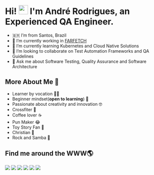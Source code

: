 
# Hi! <img src="https://media.giphy.com/media/hvRJCLFzcasrR4ia7z/giphy.gif" width="30px"> I'm André Rodrigues, an Experienced QA Engineer.

- :brazil: I’m from Santos, Brazil
- 🔭 I’m currently working in <a href="https://www.farfetch.com/" target="blank">FARFETCH</a>
- 🌱 I’m currently learning Kubernetes and Cloud Native Solutions
- 👯 I’m looking to collaborate on Test Automation Frameworks and QA Guidelines
- 💬 Ask me about Software Testing, Quality Assurance and Software Architecture


## More About Me :man:

  - Learner by vocation :student:
  - Beginner mindset(**open to learning**) :apple: 
  - Passionate about creativity and innovation :nerd_face:
  - Crossfiter :muscle:
  - Coffee lover :coffee:
  - Pun Maker :joy:
  - Toy Story Fan :movie_camera:
  - Christian :pray:
  - Rock and Samba 🎵


## Find me around the WWW🌎

<p align="center">
  
<a href="mailto:andrevdrodrigues@hotmail.com"><img src="https://img.shields.io/badge/Microsoft_Outlook-0078D4?style=for-the-badge&logo=microsoft-outlook&logoColor=white"></a>
<a href="mailto:andrevdrodrigues@gmail.com"><img src="https://img.shields.io/badge/Gmail-D14836?style=for-the-badge&logo=gmail&logoColor=white"></a>
<a href="https://www.linkedin.com/in/andr%C3%A9-diegues-rodrigues-64b6697a/"><img src="https://img.shields.io/badge/LinkedIn-0077B5?style=for-the-badge&logo=linkedin&logoColor=white"></a>
<a href="https://medium.com/@andrediegues"><img src="https://img.shields.io/badge/Medium-12100E?style=for-the-badge&logo=medium&logoColor=white"></a>
<a href="https://pt.slideshare.net/AndrVinciusDieguesRo/"><img src="https://img.shields.io/badge/Slideshare-0077B5?style=for-the-badge&logo=slideshare&logoColor=white"></a>
<a href="https://avdrodrigues.blogspot.com/"><img src="https://img.shields.io/badge/Blogger-FF5722?style=for-the-badge&logo=blogger&logoColor=white"></a>





